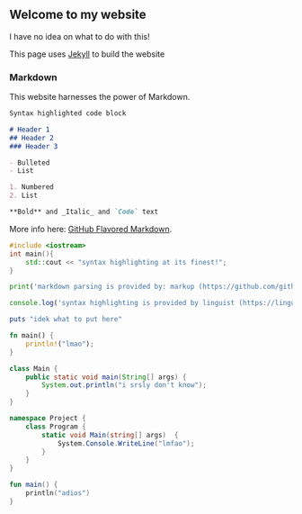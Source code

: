 ## Welcome to my website

I have no idea on what to do with this!

This page uses [Jekyll](https://jekyllrb.com/) to build the website

### Markdown

This website harnesses the power of Markdown.

```markdown
Syntax highlighted code block

# Header 1
## Header 2
### Header 3

- Bulleted
- List

1. Numbered
2. List

**Bold** and _Italic_ and `Code` text
```

More info here: [GitHub Flavored Markdown](https://guides.github.com/features/mastering-markdown/).

```cpp
#include <iostream>
int main(){
    std::cout << "syntax highlighting at its finest!";
}
```

```python
print('markdown parsing is provided by: markup (https://github.com/github/markup)')
```

```js
console.log('syntax highlighting is provided by linguist (https://linguist.readthedocs.io/en/latest/)!');
```

```ruby
puts "idek what to put here"
```

```rust
fn main() {
    println!("lmao");
}
```

```java
class Main {
    public static void main(String[] args) {
        System.out.println("i srsly don't know"); 
    }
}
```

```c#
namespace Project {
    class Program {         
        static void Main(string[] args)  {
            System.Console.WriteLine("lmfao");
        }
    }
}
```

```kotlin
fun main() {
    println("adios")
}
